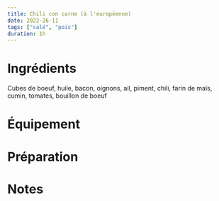 ```yaml
---
title: Chili con carne (à l'européenne)
date: 2022-26-11
tags: ["salé", "pois"]
duration: 1h
---
```


# Ingrédients

Cubes de boeuf, huile, bacon, oignons, ail, piment, chili, farin de maïs, cumin, tomates, bouillon de boeuf


# Équipement

# Préparation

# Notes
